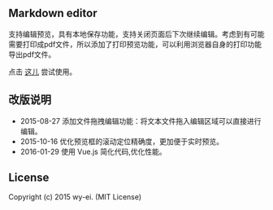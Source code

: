 ## Markdown editor

支持编辑预览，具有本地保存功能，支持关闭页面后下次继续编辑。考虑到有可能需要打印成pdf文件，所以添加了打印预览功能，可以利用浏览器自身的打印功能导出pdf文件。

点击 [这儿](http://wy-ei.github.io/markdown-editor) 尝试使用。

## 改版说明

+ 2015-08-27 添加文件拖拽编辑功能：将文本文件拖入编辑区域可以直接进行编辑。
+ 2015-10-16 优化预览框的滚动定位精确度，更加便于实时预览。
+ 2016-01-29 使用 Vue.js 简化代码,优化性能。

## License

Copyright (c) 2015 wy-ei. (MIT License)
